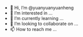 - 👋 Hi, I’m @yuanyuanyuanheng
- 👀 I’m interested in ...
- 🌱 I’m currently learning ...
- 💞️ I’m looking to collaborate on ...
- 📫 How to reach me ...

<!---
yuanyuanyuanheng/yuanyuanyuanheng is a ✨ special ✨ repository because its `README.md` (this file) appears on your GitHub profile.
You can click the Preview link to take a look at your changes.
--->
